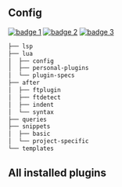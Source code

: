 ## Config
<a href="https://dotfyle.com/chrisgrieser/config-nvim"><img alt="badge 1" src="https://dotfyle.com/chrisgrieser/config-nvim/badges/plugins?style=flat"/></a>
<a href="https://dotfyle.com/chrisgrieser/config-nvim"><img alt="badge 2" src="https://dotfyle.com/chrisgrieser/config-nvim/badges/leaderkey?style=flat"/></a>
<a href="https://dotfyle.com/chrisgrieser/config-nvim"><img alt="badge 3" src="https://dotfyle.com/chrisgrieser/config-nvim/badges/plugin-manager?style=flat"/></a>

```bash
├── lsp
├── lua
│  ├── config
│  ├── personal-plugins
│  └── plugin-specs
├── after
│  ├── ftplugin
│  ├── ftdetect
│  ├── indent
│  └── syntax
├── queries
├── snippets
│  ├── basic
│  └── project-specific
└── templates
```

## All installed plugins
